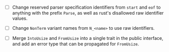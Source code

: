 
- [ ] Change reserved parser specification identifiers from `start` and `eof` to anything
with the prefix `Parse`, as well as rust's disallowed raw identifier values.

- [ ] Change `NonTerm` variant names from `N_<name>` to use raw identifiers.

- [ ] Merge `IntoUsize` and `FromUsize` into a single trait in the public interface, and
add an error type that can be propagated for `FromUsize`.

